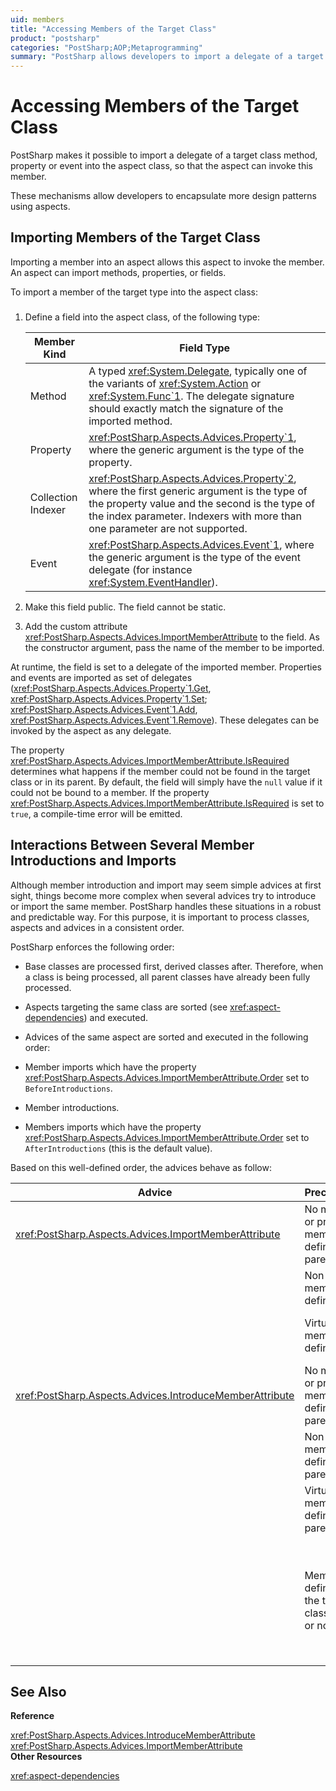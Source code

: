 ```yaml
---
uid: members
title: "Accessing Members of the Target Class"
product: "postsharp"
categories: "PostSharp;AOP;Metaprogramming"
summary: "PostSharp allows developers to import a delegate of a target class method, property, or event into the aspect class. This feature helps encapsulate more design patterns using aspects. It also provides a robust and predictable way to handle situations when multiple advices try to introduce or import the same member. "
---
```

# Accessing Members of the Target Class

PostSharp makes it possible to import a delegate of a target class method, property or event into the aspect class, so that the aspect can invoke this member.

These mechanisms allow developers to encapsulate more design patterns using aspects.


## Importing Members of the Target Class

Importing a member into an aspect allows this aspect to invoke the member. An aspect can import methods, properties, or fields.

To import a member of the target type into the aspect class:


### 

1. Define a field into the aspect class, of the following type:

    | Member Kind | Field Type |
    |-------------|------------|
    | Method | A typed <xref:System.Delegate>, typically one of the variants of <xref:System.Action> or <xref:System.Func`1>. The delegate signature should exactly match the signature of the imported method.  |
    | Property | <xref:PostSharp.Aspects.Advices.Property`1>, where the generic argument is the type of the property.  |
    | Collection Indexer | <xref:PostSharp.Aspects.Advices.Property`2>, where the first generic argument is the type of the property value and the second is the type of the index parameter. Indexers with more than one parameter are not supported.  |
    | Event | <xref:PostSharp.Aspects.Advices.Event`1>, where the generic argument is the type of the event delegate (for instance <xref:System.EventHandler>).  |


2. Make this field public. The field cannot be static.


3. Add the custom attribute <xref:PostSharp.Aspects.Advices.ImportMemberAttribute> to the field. As the constructor argument, pass the name of the member to be imported. 


At runtime, the field is set to a delegate of the imported member. Properties and events are imported as set of delegates (<xref:PostSharp.Aspects.Advices.Property`1.Get>, <xref:PostSharp.Aspects.Advices.Property`1.Set>; <xref:PostSharp.Aspects.Advices.Event`1.Add>, <xref:PostSharp.Aspects.Advices.Event`1.Remove>). These delegates can be invoked by the aspect as any delegate. 

The property <xref:PostSharp.Aspects.Advices.ImportMemberAttribute.IsRequired> determines what happens if the member could not be found in the target class or in its parent. By default, the field will simply have the `null` value if it could not be bound to a member. If the property <xref:PostSharp.Aspects.Advices.ImportMemberAttribute.IsRequired> is set to `true`, a compile-time error will be emitted. 


## Interactions Between Several Member Introductions and Imports

Although member introduction and import may seem simple advices at first sight, things become more complex when several advices try to introduce or import the same member. PostSharp handles these situations in a robust and predictable way. For this purpose, it is important to process classes, aspects and advices in a consistent order.

PostSharp enforces the following order:

* Base classes are processed first, derived classes after. Therefore, when a class is being processed, all parent classes have already been fully processed.

* Aspects targeting the same class are sorted (see <xref:aspect-dependencies>) and executed. 

* Advices of the same aspect are sorted and executed in the following order:
* Member imports which have the property <xref:PostSharp.Aspects.Advices.ImportMemberAttribute.Order> set to `BeforeIntroductions`. 

* Member introductions.

* Members imports which have the property <xref:PostSharp.Aspects.Advices.ImportMemberAttribute.Order> set to `AfterIntroductions` (this is the default value). 


Based on this well-defined order, the advices behave as follow:

| Advice | Precondition | Behavior |
|--------|--------------|----------|
| <xref:PostSharp.Aspects.Advices.ImportMemberAttribute> | No member, or private member defined in a parent class. | Error if <xref:PostSharp.Aspects.Advices.ImportMemberAttribute.IsRequired> is `true`, ignored otherwise (by default).  |
|  | Non-virtual member defined. | Member imported. |
|  | Virtual member defined. | If <xref:PostSharp.Aspects.Advices.ImportMemberAttribute.Order> is `BeforeIntroductions`, the overridden member is imported. This similar to calling a method with the `base` prefix in C#. Otherwise (and by default), the member is dynamically resolved using the virtual table of the target object.  |
| <xref:PostSharp.Aspects.Advices.IntroduceMemberAttribute> | No member, or private member defined in a parent class. | Member introduced. |
|  | Non-virtual member defined in a parent class | Ignored if the property <xref:PostSharp.Aspects.Advices.IntroduceMemberAttribute.OverrideAction> is `Ignore` or `OverrideOrIgnore`, otherwise fail (by default).  |
|  | Virtual member defined in a parent class | Introduce a new `override` method if the property <xref:PostSharp.Aspects.Advices.IntroduceMemberAttribute.OverrideAction> is `OverrideOrFail` or `OverrideOrIgnore`, ignore if the property is `Ignore`, otherwise fail (by default).  |
|  | Member defined in the target class (virtual or not) | Fail by default or if the property <xref:PostSharp.Aspects.Advices.IntroduceMemberAttribute.OverrideAction> is `Fail`. <br>Otherwise:<br>* Move the previous method body to a new method so that the previous implementation can be imported by advices <xref:PostSharp.Aspects.Advices.ImportMemberAttribute> with the property <xref:PostSharp.Aspects.Advices.ImportMemberAttribute.Order> set to `BeforeIntroductions`.<br>* Override the method with the imported method. |

## See Also

**Reference**

<xref:PostSharp.Aspects.Advices.IntroduceMemberAttribute>
<br><xref:PostSharp.Aspects.Advices.ImportMemberAttribute>
<br>**Other Resources**

<xref:aspect-dependencies>
<br>
